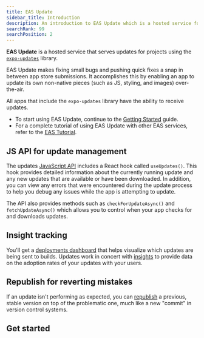 ```yaml
---
title: EAS Update
sidebar_title: Introduction
description: An introduction to EAS Update which is a hosted service for projects using the expo-updates library.
searchRank: 99
searchPosition: 2
---
```


**EAS Update** is a hosted service that serves updates for projects using the [`expo-updates`](/versions/latest/sdk/updates) library.

EAS Update makes fixing small bugs and pushing quick fixes a snap in between app store submissions. It accomplishes this by enabling an app to update its own non-native pieces (such as JS, styling, and images) over-the-air.

All apps that include the `expo-updates` library have the ability to receive updates.

- To start using EAS Update, continue to the [Getting Started](/eas-update/getting-started) guide.
- For a complete tutorial of using EAS Update with other EAS services, refer to the [EAS Tutorial](/tutorial/eas/introduction/).

## JS API for update management

The updates [JavaScript API](/versions/latest/sdk/updates/) includes a React hook called `useUpdates()`. This hook provides detailed information about the currently running update and any new updates that are available or have been downloaded. In addition, you can view any errors that were encountered during the update process to help you debug any issues while the app is attempting to update.

The API also provides methods such as `checkForUpdateAsync()` and `fetchUpdateAsync()` which allows you to control when your app checks for and downloads updates.

## Insight tracking

You'll get a [deployments dashboard](https://expo.dev/accounts/[account]/projects/[project]/deployments) that helps visualize which updates are being sent to builds. Updates work in concert with [insights](/eas-insights/introduction/) to provide data on the adoption rates of your updates with your users.

## Republish for reverting mistakes

If an update isn't performing as expected, you can [republish](/eas-update/eas-cli/#republish-a-previous-update-within-a-branch) a previous, stable version on top of the problematic one, much like a new "commit" in version control systems.

## Get started